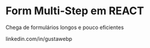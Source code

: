 <h1> Form Multi-Step em REACT  </h1> 
<p>Chega de formulários longos  e pouco eficientes </p>

<p> linkedin.com/in/gustawebp </p>